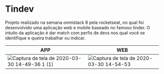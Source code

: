 # Tindev
Projeto realizado na semana omnistack 8 pela rocketseat, no qual foi desenvolvido uma aplicação web e mobile baseado no famoso tinder. O intuito da aplicação é dar match com perfis de devs nos qual você se identifique e queira trabalhar ou indicar.



|APP | WEB | 
| ------------ | ------------- |
|![Captura de tela de 2020-03-30 14-49-36 1 (1)](https://user-images.githubusercontent.com/50887367/77947408-40728b00-729a-11ea-93bb-2a117e353dc9.png) | ![Captura de tela de 2020-03-30 14-54-53](https://user-images.githubusercontent.com/50887367/77947670-a9f29980-729a-11ea-8c96-64640180c3db.png)
